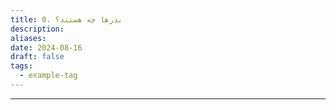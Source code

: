 ```yaml
---
title: 0. بذرها چه هستند؟
description: 
aliases: 
date: 2024-08-16
draft: false
tags:
  - example-tag
---
```

---
